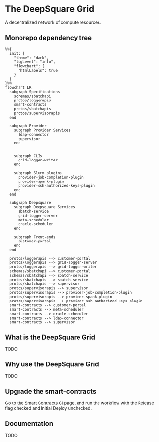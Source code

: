 # The DeepSquare Grid

A decentralized network of compute resources.

## Monorepo dependency tree

```mermaid
%%{
  init: {
    "theme": "dark",
    "logLevel": "info",
    "flowchart": {
      "htmlLabels": true
    }
  }
}%%
flowchart LR
  subgraph Specifications
    schemas/sbatchapi
    protos/loggerapis
    smart-contracts
    protos/sbatchapis
    protos/supervisorapis
  end

  subgraph Provider
    subgraph Provider Services
      ldap-connector
      supervisor
    end


    subgraph CLIs
      grid-logger-writer
    end

    subgraph Slurm plugins
      provider-job-completion-plugin
      provider-spank-plugin
      provider-ssh-authorized-keys-plugin
    end
  end

  subgraph Deepsquare
    subgraph Deepsquare Services
      sbatch-service
      grid-logger-server
      meta-scheduler
      oracle-scheduler
    end

    subgraph Front-ends
      customer-portal
    end
  end

  protos/loggerapis --> customer-portal
  protos/loggerapis --> grid-logger-server
  protos/loggerapis --> grid-logger-writer
  schemas/sbatchapi --> customer-portal
  schemas/sbatchapi --> sbatch-service
  protos/sbatchapis --> sbatch-service
  protos/sbatchapis --> supervisor
  protos/supervisorapis --> supervisor
  protos/supervisorapis --> provider-job-completion-plugin
  protos/supervisorapis --> provider-spank-plugin
  protos/supervisorapis --> provider-ssh-authorized-keys-plugin
  smart-contracts --> customer-portal
  smart-contracts --> meta-scheduler
  smart-contracts --> oracle-scheduler
  smart-contracts --> ldap-connector
  smart-contracts --> supervisor
```

## What is the DeepSquare Grid

TODO

## Why use the DeepSquare Grid

TODO

## Upgrade the smart-contracts

Go to the [Smart Contracts CI page](https://github.com/deepsquare-io/the-grid/actions/workflows/smart-contracts.yaml), and run the workflow with the Release flag checked and Initial Deploy unchecked.

## Documentation

TODO
